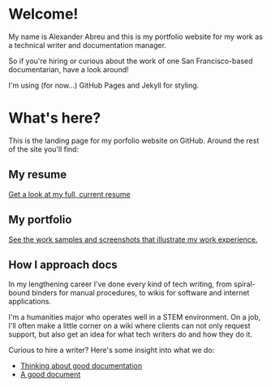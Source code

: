 # Welcome!

My name is Alexander Abreu and this is my portfolio website for my work 
as a technical writer and documentation manager.

So if you're hiring or curious about the work of one San Francisco-based documentarian, 
have a look around!

I'm using (for now...) GitHub Pages and Jekyll for styling. 


# What's here?

This is the landing page for my porfolio website on GitHub. 
Around the rest of the site you'll find:

## My resume

[Get a look at my full, current resume](./docs/resume.md)

## My portfolio

[See the work samples and screenshots that illustrate my work experience.](./docs/portfolio.md)

## How I approach docs

In my lengthening career I've done every kind of tech writing, 
from spiral-bound binders for manual procedures, 
to wikis for software and internet applications.

I'm a humanities major who operates well in a STEM environment.
On a job, I'll often make a little corner on a wiki where
clients can not only request support, but also get an idea
for what tech writers do and how they do it.

Curious to hire a writer? Here's some insight into what we do:
* [Thinking about good documentation](./docs/whats_the_magic_1.md)
* [A good document](./docs/whats_the_magic_2.md)
